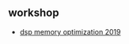 ## workshop
* [dsp memory optimization 2019](https://justwawre.github.io/about/workshop/dsp_mem_optimization.html)



